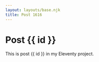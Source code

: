 ```yaml
---
layout: layouts/base.njk
title: Post 1616
---
```


# Post {{ id }}

This is post {{ id }} in my Eleventy project.
